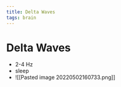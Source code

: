 ```yaml
---
title: Delta Waves
tags: brain
---
```


# Delta Waves
- 2-4 Hz 
- sleep
- ![[Pasted image 20220502160733.png]]


























